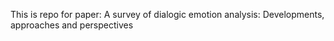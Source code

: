 This is repo for paper:
A survey of dialogic emotion analysis: Developments, approaches and perspectives
